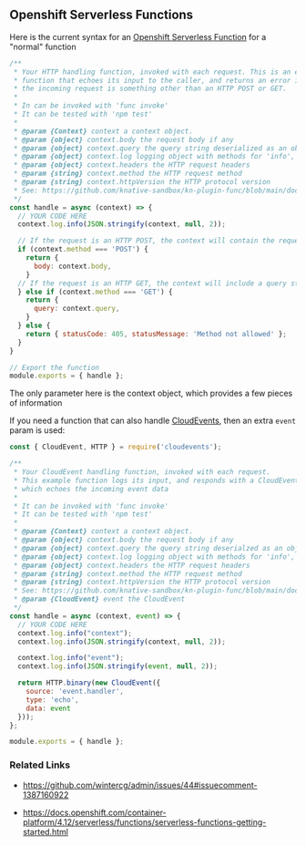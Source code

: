 ## Openshift Serverless Functions

Here is the current syntax for an [Openshift Serverless Function](https://docs.openshift.com/container-platform/4.12/serverless/functions/serverless-functions-getting-started.html) for a "normal" function

```js
/**
 * Your HTTP handling function, invoked with each request. This is an example
 * function that echoes its input to the caller, and returns an error if
 * the incoming request is something other than an HTTP POST or GET.
 *
 * In can be invoked with 'func invoke'
 * It can be tested with 'npm test'
 *
 * @param {Context} context a context object.
 * @param {object} context.body the request body if any
 * @param {object} context.query the query string deserialized as an object, if any
 * @param {object} context.log logging object with methods for 'info', 'warn', 'error', etc.
 * @param {object} context.headers the HTTP request headers
 * @param {string} context.method the HTTP request method
 * @param {string} context.httpVersion the HTTP protocol version
 * See: https://github.com/knative-sandbox/kn-plugin-func/blob/main/docs/guides/nodejs.md#the-context-object
 */
const handle = async (context) => {
  // YOUR CODE HERE
  context.log.info(JSON.stringify(context, null, 2));

  // If the request is an HTTP POST, the context will contain the request body
  if (context.method === 'POST') {
    return {
      body: context.body,
    }
  // If the request is an HTTP GET, the context will include a query string, if it exists
  } else if (context.method === 'GET') {
    return {
      query: context.query,
    }
  } else {
    return { statusCode: 405, statusMessage: 'Method not allowed' };
  }
}

// Export the function
module.exports = { handle };
```
The only parameter here is the context object, which provides a few pieces of information


If you need a function that can also handle [CloudEvents](https://cloudevents.io/),  then an extra `event` param is used:

```js
const { CloudEvent, HTTP } = require('cloudevents');

/**
 * Your CloudEvent handling function, invoked with each request.
 * This example function logs its input, and responds with a CloudEvent
 * which echoes the incoming event data
 *
 * It can be invoked with 'func invoke'
 * It can be tested with 'npm test'
 *
 * @param {Context} context a context object.
 * @param {object} context.body the request body if any
 * @param {object} context.query the query string deserialzed as an object, if any
 * @param {object} context.log logging object with methods for 'info', 'warn', 'error', etc.
 * @param {object} context.headers the HTTP request headers
 * @param {string} context.method the HTTP request method
 * @param {string} context.httpVersion the HTTP protocol version
 * See: https://github.com/knative-sandbox/kn-plugin-func/blob/main/docs/guides/nodejs.md#the-context-object
 * @param {CloudEvent} event the CloudEvent
 */
const handle = async (context, event) => {
  // YOUR CODE HERE
  context.log.info("context");
  context.log.info(JSON.stringify(context, null, 2));

  context.log.info("event");
  context.log.info(JSON.stringify(event, null, 2));

  return HTTP.binary(new CloudEvent({
    source: 'event.handler',
    type: 'echo',
    data: event
  }));
};

module.exports = { handle };
```

### Related Links

* https://github.com/wintercg/admin/issues/44#issuecomment-1387160922

* https://docs.openshift.com/container-platform/4.12/serverless/functions/serverless-functions-getting-started.html

